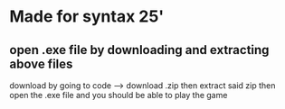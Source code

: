 # Made for syntax 25'

## open .exe file by downloading and extracting above files
download by going to code --> download .zip
then extract said zip
then open the .exe file and you should be able to play the game
